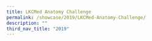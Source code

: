 ```yaml
---
title: LKCMed Anatomy Challenge
permalink: /showcase/2019/LKCMed-Anatomy-Challenge/
description: ""
third_nav_title: "2019"
---
```

